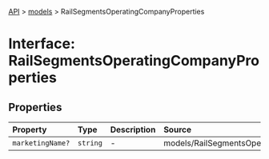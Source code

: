 [API](../../index.md) > [models](../index.md) > RailSegmentsOperatingCompanyProperties

# Interface: RailSegmentsOperatingCompanyProperties

## Properties

| Property | Type | Description | Source |
| :------ | :------ | :------ | :------ |
| `marketingName?` | `string` | - | models/RailSegmentsOperatingCompany.ts:42 |
